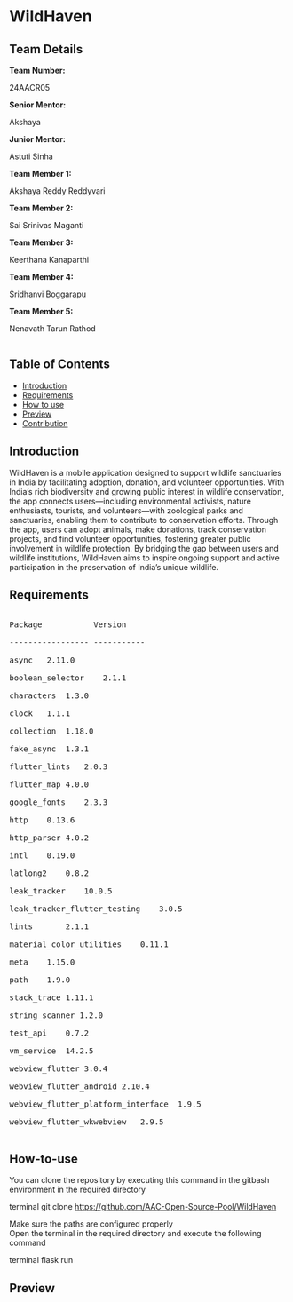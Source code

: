 # WildHaven

<h2>Team Details</h2>
<b>Team Number: </b><p>24AACR05</p>
<b>Senior Mentor:</b><p> Akshaya</p>
<b>Junior Mentor:</b><p> Astuti Sinha</p>
<b>Team Member 1:</b><p> Akshaya Reddy Reddyvari</p>
<b>Team Member 2:</b><p>Sai Srinivas Maganti</p>
<b>Team Member 3:</b><p>Keerthana Kanaparthi </p>
<b>Team Member 4:</b><p>Sridhanvi Boggarapu </p>
<b>Team Member 5:</b><p> Nenavath Tarun Rathod </p>

<div align="center">
  <img src="">
</div>

## Table of Contents
- [Introduction](#introduction) <br>
- [Requirements](#requirements) <br>
- [How to use](#How-to-use) <br>
- [Preview](#previews)
- [Contribution](#contribution)

  
<h2>Introduction</h2>
<p> 
               WildHaven is a mobile application designed to support wildlife sanctuaries in India by facilitating adoption, donation, and volunteer opportunities. With India’s rich biodiversity and growing public interest in wildlife conservation, the app connects users—including environmental activists, nature enthusiasts, tourists, and volunteers—with zoological parks and sanctuaries, enabling them to contribute to conservation efforts. Through the app, users can adopt animals, make donations, track conservation projects, and find volunteer opportunities, fostering greater public involvement in wildlife protection. By bridging the gap between users and wildlife institutions, WildHaven aims to inspire ongoing support and active participation in the preservation of India’s unique wildlife.
</p>


<h2>Requirements</h2>

<pre> 
Package           Version<br />
----------------- -----------<br />
async	2.11.0 <br />
boolean_selector	2.1.1 <br />
characters	1.3.0 <br />
clock	1.1.1<br />
collection	1.18.0 <br />
fake_async	1.3.1 <br />
flutter_lints	2.0.3<br />
flutter_map	4.0.0 <br />
google_fonts	2.3.3 <br />
http	0.13.6 <br />
http_parser	4.0.2<br />
intl	0.19.0<br />
latlong2	0.8.2<br />
leak_tracker	10.0.5<br />
leak_tracker_flutter_testing	3.0.5 <br />
lints		2.1.1<br/
matcher	0.12.16+1<br />
material_color_utilities	0.11.1 <br />
meta	1.15.0<br />
path	1.9.0 <br />
stack_trace	1.11.1<br />
string_scanner 1.2.0 <br />
test_api	0.7.2 <br />
vm_service	14.2.5 <br />
webview_flutter	3.0.4<br />
webview_flutter_android	2.10.4 <br />
webview_flutter_platform_interface	1.9.5<br />
webview_flutter_wkwebview	2.9.5 <br />
</pre>


<h2>How-to-use</h2>
<p>You can clone the repository by executing this command in the gitbash environment in the required directory </p>

  terminal
  git clone https://github.com/AAC-Open-Source-Pool/WildHaven
  
<p> Make sure the paths are configured properly <br>
  Open the terminal in the required directory and execute the following command
</p>

  terminal
   flask run
  
  
<!-- <p>Wait for the development server to deploy and open  <a href="http://127.0.0.1:5000">Local Host</a></p> 
 -->


<h2>Preview</h2>